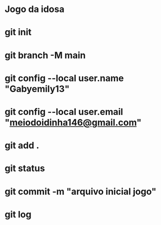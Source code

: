 # Jogo da idosa

# git init 

# git branch -M main

# git config --local user.name "Gabyemily13"

# git config --local user.email "meiodoidinha146@gmail.com"

# git add .

# git status

# git commit -m "arquivo inicial jogo"

# git log


